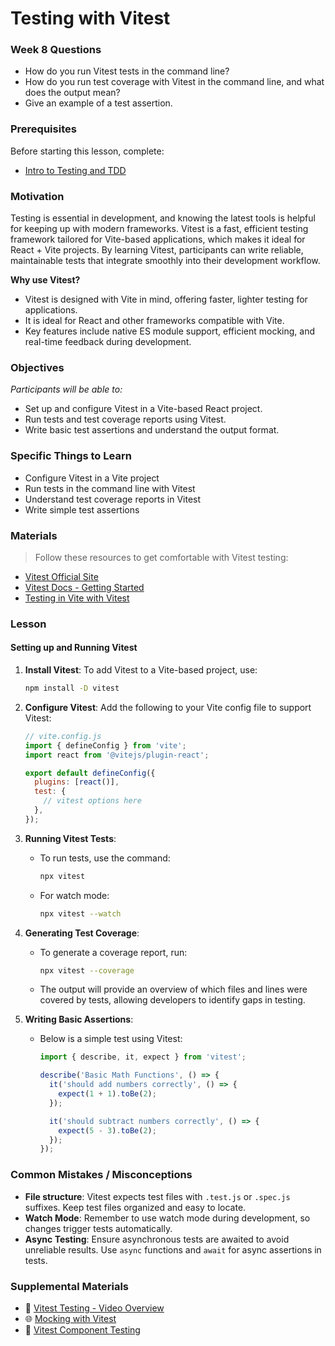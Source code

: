 # Testing with Vitest

### Week 8 Questions

- How do you run Vitest tests in the command line?
- How do you run test coverage with Vitest in the command line, and what does the output mean?
- Give an example of a test assertion.

### Prerequisites

Before starting this lesson, complete:

- [Intro to Testing and TDD](testing-and-tdd.md)

### Motivation

Testing is essential in development, and knowing the latest tools is helpful for keeping up with modern frameworks. Vitest is a fast, efficient testing framework tailored for Vite-based applications, which makes it ideal for React + Vite projects. By learning Vitest, participants can write reliable, maintainable tests that integrate smoothly into their development workflow.

**Why use Vitest?**
- Vitest is designed with Vite in mind, offering faster, lighter testing for applications.
- It is ideal for React and other frameworks compatible with Vite.
- Key features include native ES module support, efficient mocking, and real-time feedback during development.

### Objectives

_Participants will be able to:_

- Set up and configure Vitest in a Vite-based React project.
- Run tests and test coverage reports using Vitest.
- Write basic test assertions and understand the output format.

### Specific Things to Learn

- Configure Vitest in a Vite project
- Run tests in the command line with Vitest
- Understand test coverage reports in Vitest
- Write simple test assertions

### Materials

> Follow these resources to get comfortable with Vitest testing:

- [Vitest Official Site](https://vitest.dev/)
- [Vitest Docs - Getting Started](https://vitest.dev/guide/)
- [Testing in Vite with Vitest](https://dev.to/open-sauced/setting-up-vite-vitest-and-react-testing-library-2i49)

### Lesson

#### Setting up and Running Vitest

1. **Install Vitest**:
   To add Vitest to a Vite-based project, use:
   ```bash
   npm install -D vitest
   ```
   
2. **Configure Vitest**:
   Add the following to your Vite config file to support Vitest:
   ```javascript
   // vite.config.js
   import { defineConfig } from 'vite';
   import react from '@vitejs/plugin-react';

   export default defineConfig({
     plugins: [react()],
     test: {
       // vitest options here
     },
   });
   ```

3. **Running Vitest Tests**:
   - To run tests, use the command:
     ```bash
     npx vitest
     ```
   - For watch mode:
     ```bash
     npx vitest --watch
     ```

4. **Generating Test Coverage**:
   - To generate a coverage report, run:
     ```bash
     npx vitest --coverage
     ```
   - The output will provide an overview of which files and lines were covered by tests, allowing developers to identify gaps in testing.

5. **Writing Basic Assertions**:
   - Below is a simple test using Vitest:
     ```javascript
     import { describe, it, expect } from 'vitest';

     describe('Basic Math Functions', () => {
       it('should add numbers correctly', () => {
         expect(1 + 1).toBe(2);
       });

       it('should subtract numbers correctly', () => {
         expect(5 - 3).toBe(2);
       });
     });
     ```

### Common Mistakes / Misconceptions

- **File structure**: Vitest expects test files with `.test.js` or `.spec.js` suffixes. Keep test files organized and easy to locate.
- **Watch Mode**: Remember to use watch mode during development, so changes trigger tests automatically.
- **Async Testing**: Ensure asynchronous tests are awaited to avoid unreliable results. Use `async` functions and `await` for async assertions in tests.

### Supplemental Materials

- 🎦 [Vitest Testing - Video Overview]([https://vitest.dev/guide/](https://vitest.dev/guide/#adding-vitest-to-your-project))
- 🌐 [Mocking with Vitest](https://vitest.dev/guide/mocking.html)
- 🎦 [Vitest Component Testing](https://www.dropbox.com/scl/fi/vh7es1xn156uyh51mt1px/VitestComponentTesting.mp4?rlkey=w4r38hs0e3v72x6wv4sgmw740&st=yzjc6zva&dl=0)
